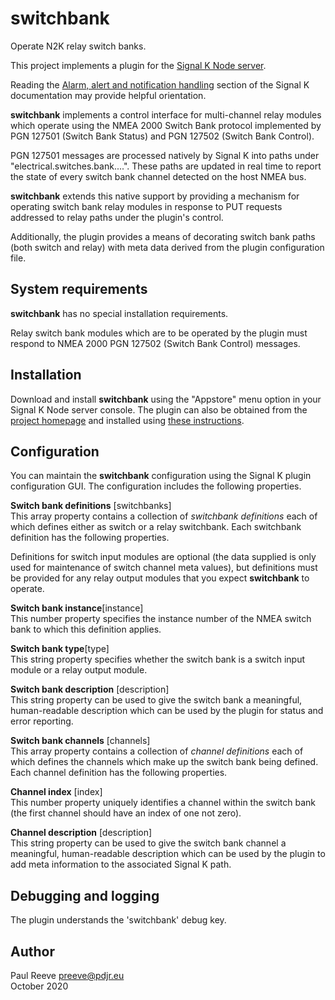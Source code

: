 # switchbank

Operate N2K relay switch banks.

This project implements a plugin for the
[Signal K Node server](https://github.com/SignalK/signalk-server-node).

Reading the [Alarm, alert and notification handling](http://signalk.org/specification/1.0.0/doc/notifications.html)
section of the Signal K documentation may provide helpful orientation.

__switchbank__ implements a control interface for multi-channel relay
modules which operate using the NMEA 2000 Switch Bank protocol
implemented by PGN 127501 (Switch Bank Status) and  PGN 127502 (Switch
Bank Control).

PGN 127501 messages are processed natively by Signal K into paths under
"electrical.switches.bank....".
These paths are updated in real time to report the state of every
switch bank channel detected on the host NMEA bus.

__switchbank__ extends this native support by providing a mechanism for
operating switch bank relay modules in response to PUT requests
addressed to relay paths under the plugin's control.

Additionally, the plugin provides a means of decorating switch bank
paths (both switch and relay) with meta data derived from the plugin
configuration file.

## System requirements

__switchbank__ has no special installation requirements.

Relay switch bank modules which are to be operated by the plugin must
respond to NMEA 2000 PGN 127502 (Switch Bank Control) messages.

## Installation

Download and install __switchbank__ using the "Appstore" menu option in
your Signal K Node server console.
The plugin can also be obtained from the 
[project homepage](https://github.com/preeve9534/signalk-switchbank)
and installed using
[these instructions](https://github.com/SignalK/signalk-server-node/blob/master/SERVERPLUGINS.md).

## Configuration

You can maintain the __switchbank__ configuration using the Signal K
plugin configuration GUI.
The configuration includes the following properties.

__Switch bank definitions__ [switchbanks]\
This array property contains a collection of *switchbank definitions*
each of which defines either as switch or a relay switchbank.
Each switchbank definition has the following properties.

Definitions for switch input modules are optional (the data supplied is
only used for maintenance of switch channel meta values), but
definitions must be provided for any relay output modules that you
expect __switchbank__ to operate. 

__Switch bank instance__[instance]\
This number property specifies the instance number of the NMEA switch
bank to which this definition applies.

__Switch bank type__[type]\
This string property specifies whether the switch bank is a switch
input module or a relay output module.

__Switch bank description__ [description]\
This string property can be used to give the switch bank a meaningful,
human-readable description which can be used by the plugin for status
and error reporting.

__Switch bank channels__ [channels]\
This array property contains a collection of *channel definitions*
each of which defines the channels which make up the switch bank being
defined.
Each channel definition has the following properties.

__Channel index__ [index]\
This number property uniquely identifies a channel within the switch
bank (the first channel should have an index of one not zero).

__Channel description__ [description]\
This string property can be used to give the switch bank channel a
meaningful, human-readable description which can be used by the plugin
to add meta information to the associated Signal K path.

## Debugging and logging

The plugin understands the 'switchbank' debug key.

## Author

Paul Reeve <preeve@pdjr.eu>\
October 2020
